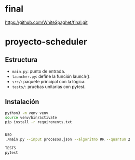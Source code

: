 # final
https://github.com/WhiteSpaghet/final.git
# proyecto-scheduler

## Estructura
- `main.py`: punto de entrada.
- `launcher.py`: define la función launch().
- `src/`: paquete principal con la lógica.
- `tests/`: pruebas unitarias con pytest.

## Instalación
```bash
python3 -m venv venv
source venv/bin/activate
pip install -r requirements.txt


USO
./main.py --input procesos.json --algoritmo RR --quantum 2

TESTS
pytest